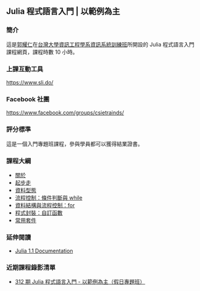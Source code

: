 ## Julia 程式語言入門 | 以範例為主

### 簡介

這是[郭耀仁](https://www.facebook.com/yaojen.kuo.1)在[台灣大學資訊工程學系資訊系統訓練班](https://www.csie.ntu.edu.tw/train/)所開設的 Julia 程式語言入門課程網頁，課程時數 10 小時。

### 上課互動工具

<https://www.sli.do/>

### Facebook 社團

<https://www.facebook.com/groups/csietrainds/>

### 評分標準

這是一個入門專題班課程，參與學員都可以獲得結業證書。

### 課程大綱

- [關於](00-about.slides.html)
- [起步走](01-getting-started.slides.html)
- [資料型態](02-data-types.slides.html)
- [流程控制：條件判斷與 while](03-control-flow-conditionals-while.slides.html)
- [資料結構與流程控制：for](04-data-structures-for.slides.html)
- [程式封裝：自訂函數](05-code-packaging-functions.slides.html)
- [常用套件]()

### 延伸閱讀

- [Julia 1.1 Documentation](https://docs.julialang.org/en/v1/)

### 近期課程錄影清單

- [312 期 Julia 程式語言入門 - 以範例為主（假日專題班）]()